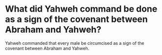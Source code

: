 # What did Yahweh command be done as a sign of the covenant between Abraham and Yahweh?

Yahweh commanded that every male be circumcised as a sign of the covenant between Abraham and Yahweh.
